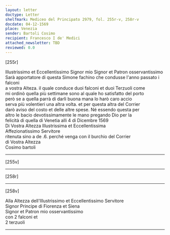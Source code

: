 ```yaml
---
layout: letter
doctype: Letter
shelfmark: Mediceo del Principato 2979, fol. 255r-v, 258r-v
docdate: 04-12-1569
place: Venezia
sender: Bartoli Cosimo
recipient: Francesco I de' Medici
attached_newsletter: TBD
reviewed: 0.0
---
```


[255r]  
  
  
Illustrissimo et Eccellentissimo Signor mio Signor et Patron osservantissimo  
Sarà apportatore di questa Simone fachino che condusse l'anno passato i falconi  
a vostra Alteza. il quale conduce duoi falconi et duoi Terzuoli come  
mi ordinò quella più settimane sono al quale ho satisfatto del porto  
però se a quella parrà di darli buona mana lo harò caro accio  
serva più volentieri una altra volta. et per questa altra del Corrier  
darò aviso del costo et delle altre spese. Né essendo questa per  
altro le bacio devotissimamente le mano pregando Dio per la  
felicità di quella di Venetia alli 4 di Dicembre 1569  
Di Vostra Altezza Illustrissima et Eccellentissima  
Affezionatissimo Servitore  
ritenuta sino a de .6. perché venga con il burchio del Corrier  
di Vostra Altezza  
Cosimo bartoli  
  
---  

[255v]  
  
  
  
---  

[258r]  
  
  
  
---  

[258v]  
  
  
Alla Altezza dell'Illustrissimo et Eccellentissimo Servitore  
Signor Principe di Fiorenza et Siena  
Signor et Patron mio osservantissimo  
con 2 falconi et  
2 terzuoli  
  
---  

